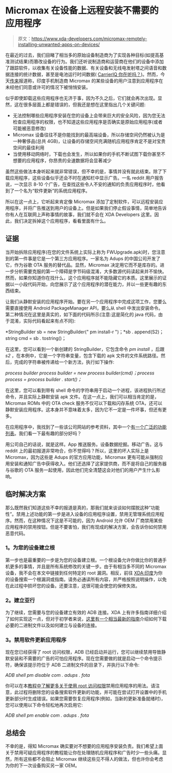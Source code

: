 # Micromax 在设备上远程安装不需要的应用程序

> 原文：<https://www.xda-developers.com/micromax-remotely-installing-unwanted-apps-on-devices/>

在最近的过去，我们目睹了相当多的原始设备制造商为了实现各种目标(如提高基准测试结果)而篡改设备的行为。我们还听说制造商和运营商在他们的设备中添加了跟踪软件，以收集有关设备性能的数据、有关设备和无线电发射塔之间语音和数据连接的统计数据，甚至是电池运行时间数据( [CarrierIQ 你在听吗？](http://www.xda-developers.com/the-rootkit-of-all-evil-ciq/))。然而，今天[传来](http://www.reddit.com/r/india/comments/2s4aak/micromax_is_highjacking_my_phone_installing_apps/)报道称，印度手机制造商 Micromax 的某些设备的用户注意到应用程序在未经他们同意或许可的情况下被悄悄安装。

似乎即使卸载这些应用程序也无济于事，因为不久之后，它们就会再次出现。显然，这在很多层面上都是错误的，但我还是想在这里指出几个关键问题:

*   无法控制哪些应用程序安装在您的设备上会带来巨大的安全风险，因为您无法检查应用程序的权限，也不知道这些应用程序是否确实是原始应用程序(或者可能被恶意修改)
*   Micromax 设备往往不是你能找到的最高端设备，所以存储空间仍然被认为是一种奢侈品(总共 4GB)，让设备的存储空间充满随机应用程序肯定不是对宝贵空间的最佳利用
*   当使用移动网络时，下载也会发生，所以如果你的手机不断试图下载你甚至不想要的应用程序，你昂贵的全速数据将会显著减少

虽然这些做法本身听起来就非常错误，但不幸的是，事情并没有就此结束。除了下载应用程序，这些设备似乎还会不时在通知栏中显示广告。一名 reddit 用户报告说，一次显示 8-10 个广告，在查找这些令人不安的通知的负责应用程序时，他看到了一个名为“软件更新”的系统应用程序。

所以在这一点上，它听起来肯定像 Micromax 添加了定制软件，可以远程安装应用程序，并将广告推送到用户的设备上。但是如果我们停止假设事情，简单地告诉你有人在互联网上声称事情的故事，我们就不会在 XDA Developers 这里。因此，我们决定拆掉这个应用程序，看看里面有什么。

## **证据**

当开始拆除应用程序(在您的文件系统上实际上称为 FWUpgrade.apk)时，您注意到的第一件事是它是一个第三方应用程序。一家名为 Adups 的中国公司开发了它，作为谷歌 OTA 服务的替代品。显然，Micromax 决定用它而不是库存的。进一步分析需要克服的第一个障碍是字节码级混淆，大多数源代码读起来并不愉快。然而，如果你知道你在找什么，这个应用程序就不能隐藏它的本质。这里展示的证据以一小段代码开始，向您展示了这个应用程序的潜在能力，并以一些更有趣的东西结束。

让我们从静默安装的应用程序开始。要在另一个应用程序中完成这项工作，您要么需要直接使用 Android PackageManager API，要么从 shell 中发出安装命令。第二种情况在这里是真实的，如下面的代码所示(注意:这是简化的 java 代码，由于混淆，实际代码看起来有点不同):

*StringBuilder sb = new StringBuilder(" pm install-r ")；*sb . append(S2)；string cmd = sb . tostring()；

在这里，您可以看到一个新创建的 StringBuilder，它包含命令 *pm install* ，后跟 *s2* ，在本例中，它是一个字符串变量，包含下载的 apk 文件的文件系统路径。然后，完成的字符串被传递给一个新方法，执行如下操作:

*process builder process builder = new process builder(cmd)；process process = process builder . start()；*

在这里，您可以看到带有 shell 命令的字符串用于启动一个进程，该进程执行所述命令，并且实际上静默安装 apk 文件。在这一点上，我们可以相当肯定的是，Micromax ROMs 中的 OTA check 服务不仅可以下载和闪存系统 OTA，还可以静默安装应用程序。这本身并不意味着太多，因为它不一定是一件坏事，但还有更多。

在应用程序中，我找到了一些该公司网站的参考资料，其中一个[有一个广泛的功能列表](http://mg.adups.cn/adups/features_en.html)。我们看一下最有趣的部分好吗？

用公司自己的话说，就是这样。App 推送服务。设备数据挖掘。移动广告。这与 reddit 上的最初报道非常吻合，你不觉得吗？所以，这里的坏人实际上是 Micromax，因为这些是 Adups 的官方应用功能，Micromax 更有可能从强制应用安装和通知广告中获得收入。他们还选择了这家提供商，而不是将自己的服务器与谷歌的 OTA 服务一起使用，因此他们完全清楚这会对他们的用户产生什么影响。

## **临时解决方案**

那么既然我们知道这些不幸的报道是真的，那我们就来谈谈如何摆脱这种“功能性”。禁用上述功能的第一步是进入设备的应用程序设置，禁用无管理系统应用程序。然而，在这种情况下这是不可能的，因为 Android 允许 OEM 厂商禁用某些应用程序的禁用按钮。但是不要害怕，我们有现成的解决方案，会告诉你如何禁用恶意代码。

### **1。为您的设备建立根**

第一步也是最重要的一步是为您的设备建立根。一个根设备允许你做比你的普通手机更多的事情，并且是所有系统修改的关键一步。由于有相当多不同的 Micromax 设备，我不会在本文中链接到任何特定的 root 漏洞。相反，前往 [XDA:印度](http://forum.xda-developers.com/india)为你的设备搜索一个根漏洞或指南。请务必通读所有内容，并严格按照说明操作，以免在此过程中损坏您的设备。还要注意，这很可能会使您的保修失效。

### **2。建立亚行**

为了继续，您需要与您的设备建立有效的 ADB 连接。XDA 上有许多指南详细介绍了如何实现这一点，但对于初学者来说，[这里有一个相当最新的指南](http://forum.xda-developers.com/showthread.php?t=2141817)介绍如何下载必要的二进制文件以及如何建立与设备的连接。

### **3。禁用软件更新应用程序**

现在您已经获得了 root 访问权限，ADB 已经启动并运行，您可以继续禁用导致静默安装和不需要的广告的可怕应用程序。现在您需要做的就是启动一个命令提示符，确保该提示符位于 ADB 二进制文件的目录下，并执行以下命令:

*ADB shell pm disable com . adups . fota*

你可以在本[教程中了解更多关于使用 root 访问权限](http://forum.xda-developers.com/showthread.php?t=1151150)禁用应用程序的用法。请注意，此过程将删除您的设备搜索软件更新的功能，并可能在尝试打开设置中的手机更新部分时生成错误。如果您需要恢复应用程序(例如，当新的更新准备就绪时)，您可以使用以下命令轻松地再次启用它:

*ADB shell pm enable com . adups . fota*

## **总结会**

不幸的是，得知 Micromax 确实要对不想要的应用程序安装负责。我们希望上面关于禁用可疑应用程序的教程能让你在处理随机应用程序和广告时少一些头痛。显然，所有这些都不会阻止 Micromax 继续这些见不得人的做法，但也许你会考虑为你的下一次设备购买另一家 OEM。